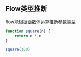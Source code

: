 ## Flow类型推断
flow能根据函数体运算推断参数类型
```javascript
function square(n) {
    return n * n
}

square(100)
```
